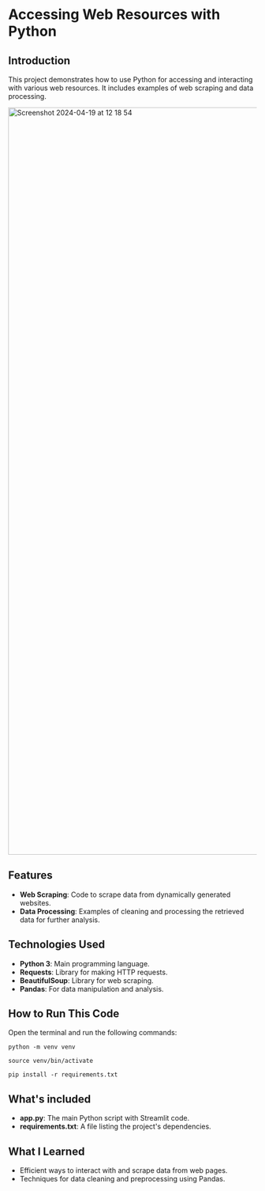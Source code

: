 # Accessing Web Resources with Python

## Introduction

This project demonstrates how to use Python for accessing and interacting with various web resources. It includes examples of web scraping and data processing.

<img width="1512" alt="Screenshot 2024-04-19 at 12 18 54" src="https://github.com/FenglyuLiu/TECHIN510-Lab4/assets/88125716/0b42c85d-adbb-46f7-acb5-2c77757c3464">



## Features

- **Web Scraping**: Code to scrape data from dynamically generated websites.
- **Data Processing**: Examples of cleaning and processing the retrieved data for further analysis.



## Technologies Used

- **Python 3**: Main programming language.
- **Requests**: Library for making HTTP requests.
- **BeautifulSoup**: Library for web scraping.
- **Pandas**: For data manipulation and analysis.



## How to Run This Code
Open the terminal and run the following commands:

    python -m venv venv
    
    source venv/bin/activate
    
    pip install -r requirements.txt



## What's included
- **app.py**: The main Python script with Streamlit code.
- **requirements.txt**: A file listing the project's dependencies.



## What I Learned

- Efficient ways to interact with and scrape data from web pages.
- Techniques for data cleaning and preprocessing using Pandas.
